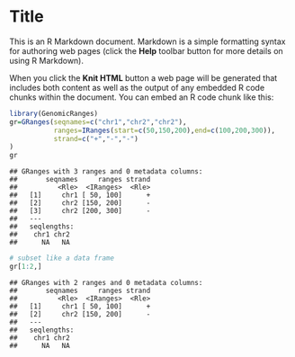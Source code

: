 Title
========================================================

This is an R Markdown document. Markdown is a simple formatting syntax for authoring web pages (click the **Help** toolbar button for more details on using R Markdown).

When you click the **Knit HTML** button a web page will be generated that includes both content as well as the output of any embedded R code chunks within the document. You can embed an R code chunk like this:



```r
library(GenomicRanges)
gr=GRanges(seqnames=c("chr1","chr2","chr2"),
           ranges=IRanges(start=c(50,150,200),end=c(100,200,300)),
           strand=c("+","-","-")
)
gr
```

```
## GRanges with 3 ranges and 0 metadata columns:
##       seqnames     ranges strand
##          <Rle>  <IRanges>  <Rle>
##   [1]     chr1 [ 50, 100]      +
##   [2]     chr2 [150, 200]      -
##   [3]     chr2 [200, 300]      -
##   ---
##   seqlengths:
##    chr1 chr2
##      NA   NA
```

```r
# subset like a data frame
gr[1:2,]
```

```
## GRanges with 2 ranges and 0 metadata columns:
##       seqnames     ranges strand
##          <Rle>  <IRanges>  <Rle>
##   [1]     chr1 [ 50, 100]      +
##   [2]     chr2 [150, 200]      -
##   ---
##   seqlengths:
##    chr1 chr2
##      NA   NA
```


